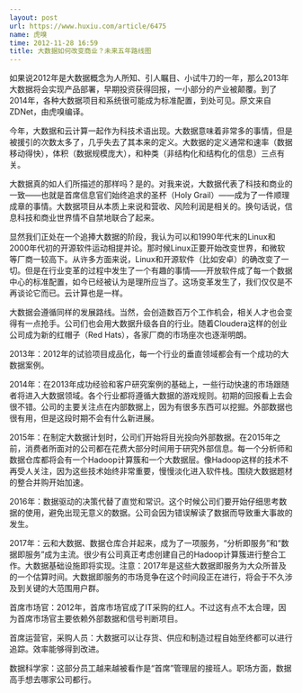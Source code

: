 ```yaml
---
layout: post
url: https://www.huxiu.com/article/6475
name: 虎嗅
time: 2012-11-28 16:59
title: 大数据如何改变商业？未来五年路线图
---
```

如果说2012年是大数据概念为人所知、引人瞩目、小试牛刀的一年，那么2013年大数据将会实现产品部署，早期投资获得回报，一小部分的产业被颠覆。到了2014年，各种大数据项目和系统很可能成为标准配置，到处可见。原文来自 ZDNet，由虎嗅编译。

今年，大数据和云计算一起作为科技术语出现。大数据意味着非常多的事情，但是被援引的次数太多了，几乎失去了其本来的定义。大数据的定义通常和速率（数据移动得快），体积（数据规模庞大），和种类（非结构化和结构化的信息）三点有关。

大数据真的如人们所描述的那样吗？是的。对我来说，大数据代表了科技和商业的一致——也就是首席信息官们始终追求的圣杯（Holy Grail）——成为了一件顺理成章的事情。大数据项目从本质上来说和营收、风险利润是相关的。换句话说，信息科技和商业世界情不自禁地联合了起来。

显然我们正处在一个追捧大数据的阶段，我认为可以和1990年代末的Linux和2000年代初的开源软件运动相提并论。那时候Linux正要开始改变世界，和微软等厂商一较高下。从许多方面来说，Linux和开源软件（比如安卓）的确改变了一切。但是在行业变革的过程中发生了一个有趣的事情——开放软件成了每一个数据中心的标准配置，如今已经被认为是理所应当了。这场变革发生了，我们仅仅是不再谈论它而已。云计算也是一样。

大数据会遵循同样的发展路线。当然，会创造数百万个工作机会，相关人才也会变得有一点抢手。公司们也会用大数据升级各自的行业。随着Cloudera这样的创业公司成为新的红帽子（Red Hats），各家厂商的市场座次也逐渐明朗。

2013年：2012年的试验项目成品化，每一个行业的垂直领域都会有一个成功的大数据案例。

2014年：在2013年成功经验和客户研究案例的基础上，一些行动快速的市场跟随者将进入大数据领域。各个行业都将遵循大数据的游戏规则。初期的回报看上去会很不错。公司的主要关注点在内部数据上，因为有很多东西可以挖掘。外部数据也很有用，但是这段时期不会有什么新进展。

2015年：在制定大数据计划时，公司们开始将目光投向外部数据。在2015年之前，消费者所面对的公司都在花费大部分时间用于研究外部信息。每一个分析师和数据仓库都将会有一个Hadoop计算簇和一个大数据层。像Hadoop这样的技术不再受人关注，因为这些技术始终非常重要，慢慢淡化进入软件栈。围绕大数据题材的整合并购开始加速。

2016年：数据驱动的决策代替了直觉和常识。这个时候公司们要开始仔细思考数据的使用，避免出现无意义的数据。公司会因为错误解读了数据而导致重大事故的发生。

2017年：云和大数据、数据仓库合并起来，成为了一项服务，“分析即服务”和“数据即服务”成为主流。很少有公司真正考虑创建自己的Hadoop计算簇进行整合工作。大数据基础设施即将实现。注意：2017年是这些大数据即服务为大众所普及的一个估算时间。大数据即服务的市场竞争在这个时间段正在进行，将会于不久涉及到关键的大范围用户群。

首席市场官：2012年，首席市场官成了IT采购的红人。不过这有点不太合理，因为首席市场官主要依赖外部数据和信号判断项目。

首席运营官，采购人员：大数据可以让存货、供应和制造过程自始至终都可以进行追踪。效率能够得到改进。

数据科学家：这部分员工越来越被看作是“首席”管理层的接班人。职场方面，数据高手想去哪家公司都行。

